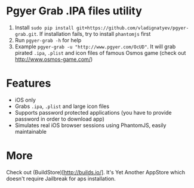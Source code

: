 Pgyer Grab .IPA files utility
===

1. Install ```sudo pip install git+https://github.com/vladignatyev/pgyer-grab.git```. If installation fails, try to install ```phantomjs``` first
2. Run ```pgyer-grab -h``` for help
3. Example ```pgyer-grab -u "http://www.pgyer.com/OcUD"```. It will grab pirated ```.ipa```, ```.plist``` and icon files of famous Osmos game (check out http://www.osmos-game.com/)


Features
===
* iOS only
* Grabs ```.ipa```, ```.plist``` and large icon files
* Supports password protected applications (you have to provide password in order to download app)
* Simulates real iOS browser sessions using PhantomJS, easily maintainable

More
===

Check out (BuildStore)[http://builds.io/]. It's Yet Another AppStore which doesn't require Jailbreak for aps installation.

